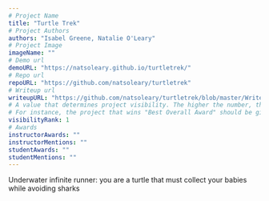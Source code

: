 ```yaml
---
# Project Name
title: "Turtle Trek"
# Project Authors
authors: "Isabel Greene, Natalie O'Leary"
# Project Image
imageName: ""
# Demo url
demoURL: "https://natsoleary.github.io/turtletrek/"
# Repo url
repoURL: "https://github.com/natsoleary/turtletrek"
# Writeup url
writeupURL: "https://github.com/natsoleary/turtletrek/blob/master/Writeup.pdf"
# A value that determines project visibility. The higher the number, the closer it will appear to the top
# For instance, the project that wins "Best Overall Award" should be given the highest visibilityRank
visibilityRank: 1
# Awards
instructorAwards: ""
instructorMentions: ""
studentAwards: ""
studentMentions: ""
---
```

Underwater infinite runner: you are a turtle that must collect your babies while avoiding sharks
